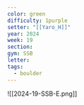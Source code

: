 ```yaml
---
color: green
difficulty: 1purple
setter: "[[Yaro_H]]"
year: 2024
week: 19
section: 
gym: SSB
letter: 
tags:
  - boulder
---
```

![[2024-19-SSB-E.png]]
